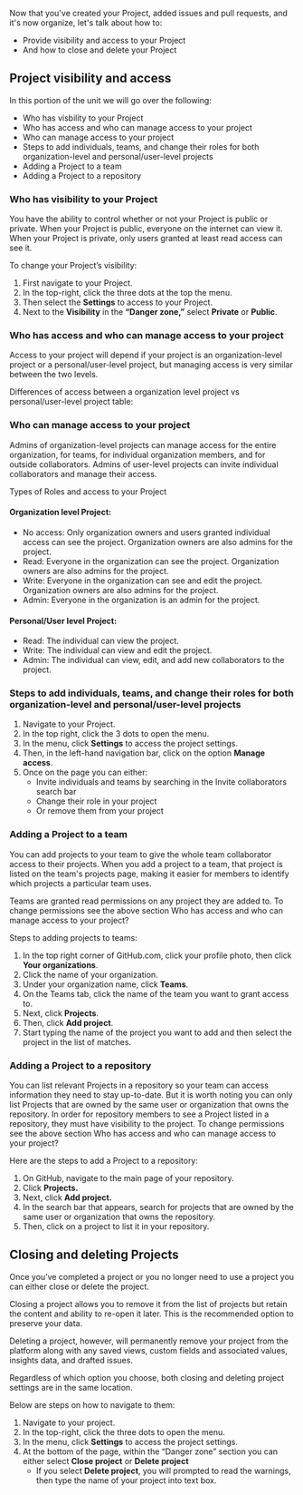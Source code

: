 Now that you've created your Project, added issues and pull requests, and it's now organize, let's talk about how to:
- Provide visibility and access to your Project 
- And how to close and delete your Project

## Project visibility and access

In this portion of the unit we will go over the following:
- Who has visbility to your Project
- Who has access and who can manage access to your project
- Who can manage access to your project
- Steps to add individuals, teams, and change their roles for both organization-level and personal/user-level projects
- Adding a Project to a team
- Adding a Project to a repository

### Who has visibility to your Project

You have the ability to control whether or not your Project is public or private. When your Project is public, everyone on the internet can view it. When your Project is private, only users granted at least read access can see it.  

To change your Project’s visibility:
1. First navigate to your Project.
2. In the top-right, click the three dots at the top the menu.
3. Then select the **Settings** to access to your Project.
4. Next to the **Visibility** in the **“Danger zone,”** select **Private** or **Public**. 

### Who has access and who can manage access to your project
Access to your project will depend if your project is an organization-level project or a personal/user-level project, but managing access is very similar between the two levels.

Differences of access between a organization level project vs personal/user-level project table: 

### Who can manage access to your project
Admins of organization-level projects can manage access for the entire organization, for teams, for individual organization members, and for outside collaborators.
Admins of user-level projects can invite individual collaborators and manage their access.

Types of Roles and access to your Project 

#### Organization level Project:
- No access: Only organization owners and users granted individual access can see the project. Organization owners are also admins for the project.
- Read: Everyone in the organization can see the project. Organization owners are also admins for the project.
- Write: Everyone in the organization can see and edit the project. Organization owners are also admins for the project.
- Admin: Everyone in the organization is an admin for the project.

#### Personal/User level Project: 
- Read: The individual can view the project.
- Write: The individual can view and edit the project.
- Admin: The individual can view, edit, and add new collaborators to the project.

### Steps to add individuals, teams, and change their roles for both organization-level and personal/user-level projects
1. Navigate to your Project.
2. In the top right, click the 3 dots to open the menu.
3. In the menu, click **Settings** to access the project settings.
4. Then, in the left-hand navigation bar, click on the option **Manage access**.
5. Once on the page you can either:
   - Invite individuals and teams by searching in the Invite collaborators search bar
   - Change their role in your project
   - Or remove them from your project

### Adding a Project to a team
You can add projects to your team to give the whole team collaborator access to their projects. When you add a project to a team, that project is listed on the team's projects page, making it easier for members to identify which projects a particular team uses.

Teams are granted read permissions on any project they are added to. To change permissions see the above section Who has access and who can manage access to your project?

Steps to adding projects to teams:
1. In the top right corner of GitHub.com, click your profile photo, then click **Your organizations**.
2. Click the name of your organization.
3. Under your organization name, click  **Teams**.
4. On the Teams tab, click the name of the team you want to grant access to.
5. Next, click **Projects**.
6. Then, click **Add project**.
7. Start typing the name of the project you want to add and then select the project in the list of matches.

### Adding a Project to a repository
You can list relevant Projects in a repository so your team can access information they need to stay up-to-date. But it is worth noting you can only list Projects that are owned by the same user or organization that owns the repository. In order for repository members to see a Project listed in a repository, they must have visibility to the project. To change permissions see the above section Who has access and who can manage access to your project?

Here are the steps to add a Project to a repository:
1. On GitHub, navigate to the main page of your repository.
2. Click  **Projects.**
3. Next, click **Add project.**
4. In the search bar that appears, search for projects that are owned by the same user or organization that owns the repository.
5. Then, click on a project to list it in your repository.

## Closing and deleting Projects

Once you’ve completed a project or you no longer need to use a project you can either close or delete the project. 

Closing a project allows you to remove it from the list of projects but retain the content and ability to re-open it later. This is the recommended option to preserve your data.

Deleting a project, however, will permanently remove your project from the platform along with any saved views, custom fields and associated values, insights data, and drafted issues.

Regardless of which option you choose, both closing and deleting project settings are in the same location. 

Below are steps on how to navigate to them:

1. Navigate to your project.
2. In the top-right, click the three dots to open the menu.
3. In the menu, click **Settings** to access the project settings.
4. At the bottom of the page, within the “Danger zone” section you can either select **Close project** or **Delete project**
   - If you select **Delete project**, you will prompted to read the warnings, then type the name of your project into text box. 

